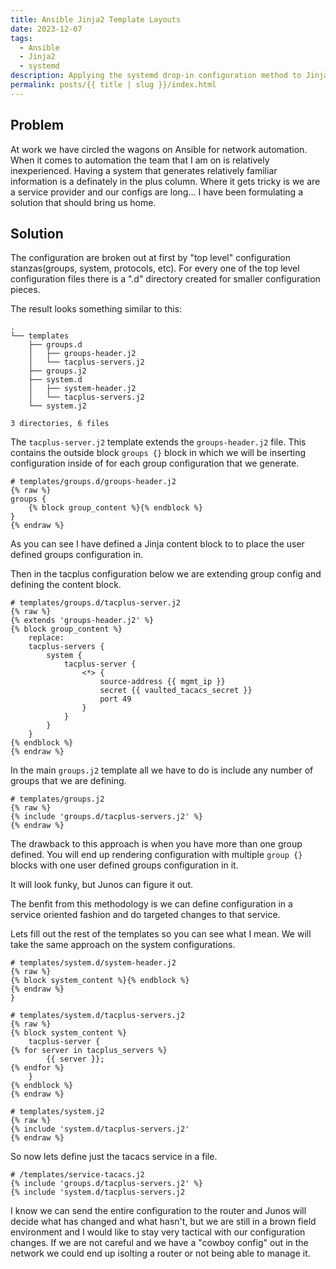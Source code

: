 ```yaml
---
title: Ansible Jinja2 Template Layouts
date: 2023-12-07
tags:
  - Ansible
  - Jinja2
  - systemd
description: Applying the systemd drop-in configuration method to Jinja2 templates in Ansible.
permalink: posts/{{ title | slug }}/index.html
---
```

## Problem
At work we have circled the wagons on Ansible for network automation.  When it
comes to automation the team that I am on is relatively inexperienced. Having a system
that generates relatively familiar information is a definately in the plus
column.  Where it gets tricky is we are a service provider and our configs are
long... I have been formulating a solution that should bring us home.


## Solution
The configuration are broken out at first by "top level" configuration
stanzas(groups, system, protocols, etc).  For every one of the top level
configuration files there is a ".d" directory created for smaller configuration
pieces.

The result looks something similar to this:
```
.
└── templates
    ├── groups.d
    │   ├── groups-header.j2
    │   └── tacplus-servers.j2
    ├── groups.j2
    ├── system.d
    │   ├── system-header.j2
    │   └── tacplus-servers.j2
    └── system.j2

3 directories, 6 files
```

The `tacplus-server.j2` template extends the `groups-header.j2` file.  This
contains the outside block `groups {}` block in which we will be inserting
configuration inside of for each group configuration that we generate.

```
# templates/groups.d/groups-header.j2
{% raw %}
groups {
    {% block group_content %}{% endblock %}
}
{% endraw %}
```
As you can see I have defined a Jinja content block to to place the user
defined groups configuration in.

Then in the tacplus configuration below we are extending group config and
defining the content block.

```
# templates/groups.d/tacplus-server.j2
{% raw %}
{% extends 'groups-header.j2' %}
{% block group_content %}
    replace:
    tacplus-servers {
        system {
            tacplus-server {
                <*> {
                    source-address {{ mgmt_ip }}
                    secret {{ vaulted_tacacs_secret }}
                    port 49
                }
            }
        }
    }
{% endblock %}
{% endraw %}
```

In the main `groups.j2` template all we have to do is include any number of
groups that we are defining.

```
# templates/groups.j2
{% raw %}
{% include 'groups.d/tacplus-servers.j2' %}
{% endraw %}
```

The drawback to this approach is when you have more than one group defined. You
will end up rendering configuration with multiple `group {}` blocks with one
user defined groups configuration in it.

It will look funky, but Junos can figure it out.

The benfit from this methodology is we can define configuration in a service
oriented fashion and do targeted changes to that service.

Lets fill out the rest of the templates so you can see what I mean.  We will
take the same approach on the system configurations.
```
# templates/system.d/system-header.j2
{% raw %}
{% block system_content %}{% endblock %}
{% endraw %}
}
```

```
# templates/system.d/tacplus-servers.j2
{% raw %}
{% block system_content %}
    tacplus-server {
{% for server in tacplus_servers %}
        {{ server }};
{% endfor %}
    }
{% endblock %}
{% endraw %}
```

```
# templates/system.j2
{% raw %}
{% include 'system.d/tacplus-servers.j2'
{% endraw %}
```

So now lets define just the tacacs service in a file.
```
# /templates/service-tacacs.j2
{% include 'groups.d/tacplus-servers.j2' %}
{% include 'system.d/tacplus-servers.j2
```

I know we can send the entire configuration to the router and Junos will decide
what has changed and what hasn't, but we are still in a brown field environment
and I would like to stay very tactical with our configuration changes.  If we
are not careful and we have a "cowboy config" out in the network we could end
up isolting a router or not being able to manage it.


